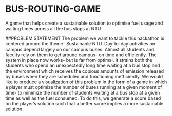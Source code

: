 # BUS-ROUTING-GAME
A game that helps create a sustainable solution to optimise fuel usage and waiting times across all the bus stops at NTU

##PROBLEM STATEMENT
The problem we want to tackle this hackathon is centered around the theme- Sustainable NTU. Day-to-day activities on campus depend largely on our campus buses.
Almost all students and faculty rely on them to get around campus- on time and efficiently. The system in place now works- but is far from optimal. It strains both the students who spend an unexpectedly long time waiting at a bus stop and the environment which receives the copious amounts of emission released by buses when they are scheduled and functioning inefficiently. 
We would like to produce a visualization of this problem in the form of a game in which a player must optimize the number of buses running at a given moment of time-  to minimize the number of students waiting at a bus stop at a given time as well as the fuel consumed. To do this, we generate a score based on the player’s solution such that a better score implies a more sustainable solution.